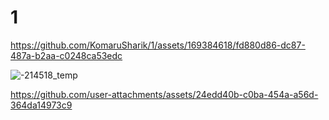 # 1

https://github.com/KomaruSharik/1/assets/169384618/fd880d86-dc87-487a-b2aa-c0248ca53edc

![-214518_temp](https://github.com/user-attachments/assets/ee8a781f-9641-4dee-b151-2bf5d558df32)



https://github.com/user-attachments/assets/24edd40b-c0ba-454a-a56d-364da14973c9

